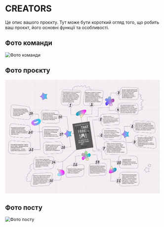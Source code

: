 # CREATORS

Це опис вашого проєкту. Тут може бути короткий огляд того, що робить ваш проєкт, його основні функції та особливості.

## Фото команди

<img src="https://github.com/Neoversity/first-team-project-softskills-/blob/main/CREATORS.psd" alt="Фото команди" width="500">


## Фото проєкту

<img src="https://github.com/Neoversity/first-team-project-softskills-/blob/main/Creators_1.jpg" alt="Фото проєкту" width="500">


## Фото посту

<img src="https://drive.google.com/drive/u/0/folders/1FnFzYrr47Hu-Iz7UFlfchC64ikTrl4wu" alt="Фото посту" width="500">



